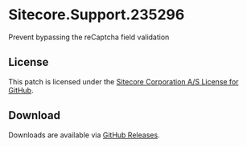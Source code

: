 # Sitecore.Support.235296
Prevent bypassing the reCaptcha field validation

## License  
This patch is licensed under the [Sitecore Corporation A/S License for GitHub](https://github.com/sitecoresupport/Sitecore.Support.235296/blob/master/LICENSE).  

## Download  
Downloads are available via [GitHub Releases](https://github.com/sitecoresupport/Sitecore.Support.235296/releases).  
